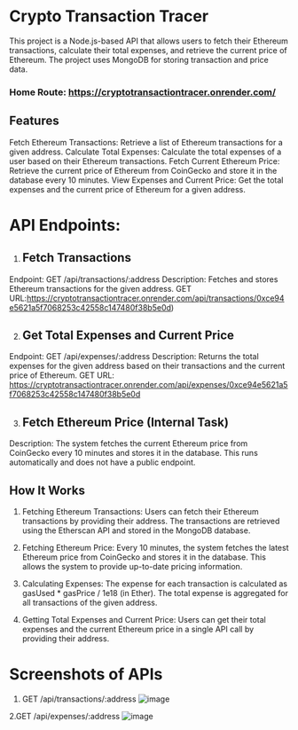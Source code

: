 # Crypto Transaction Tracer
This project is a Node.js-based API that allows users to fetch their Ethereum transactions, calculate their total expenses, and retrieve the current price of Ethereum.
The project uses MongoDB for storing transaction and price data.

### Home Route: https://cryptotransactiontracer.onrender.com/

## Features
Fetch Ethereum Transactions: Retrieve a list of Ethereum transactions for a given address.
Calculate Total Expenses: Calculate the total expenses of a user based on their Ethereum transactions.
Fetch Current Ethereum Price: Retrieve the current price of Ethereum from CoinGecko and store it in the database every 10 minutes.
View Expenses and Current Price: Get the total expenses and the current price of Ethereum for a given address.

# API Endpoints:
1. ## Fetch Transactions
Endpoint: GET /api/transactions/:address
Description: Fetches and stores Ethereum transactions for the given address.
GET URL:https://cryptotransactiontracer.onrender.com/api/transactions/0xce94e5621a5f7068253c42558c147480f38b5e0d)

2. ## Get Total Expenses and Current Price
Endpoint: GET /api/expenses/:address
Description: Returns the total expenses for the given address based on their transactions and the current price of Ethereum.
GET URL: https://cryptotransactiontracer.onrender.com/api/expenses/0xce94e5621a5f7068253c42558c147480f38b5e0d

3. ##  Fetch Ethereum Price (Internal Task)
Description: The system fetches the current Ethereum price from CoinGecko every 10 minutes and stores it in the database. This runs automatically and does not have a public endpoint.


## How It Works
1. Fetching Ethereum Transactions:
Users can fetch their Ethereum transactions by providing their address. The transactions are retrieved using the Etherscan API and stored in the MongoDB database.

2. Fetching Ethereum Price:
Every 10 minutes, the system fetches the latest Ethereum price from CoinGecko and stores it in the database. This allows the system to provide up-to-date pricing information.

3. Calculating Expenses:
The expense for each transaction is calculated as gasUsed * gasPrice / 1e18 (in Ether). The total expense is aggregated for all transactions of the given address.

4. Getting Total Expenses and Current Price:
Users can get their total expenses and the current Ethereum price in a single API call by providing their address.

# Screenshots of APIs
1. GET /api/transactions/:address
 ![image](https://github.com/user-attachments/assets/3dd5d9fd-8b4b-48a0-90b0-c58135a6897f)

2.GET /api/expenses/:address 
![image](https://github.com/user-attachments/assets/92bf0c8d-9d17-4157-8207-b96ec806379c)

